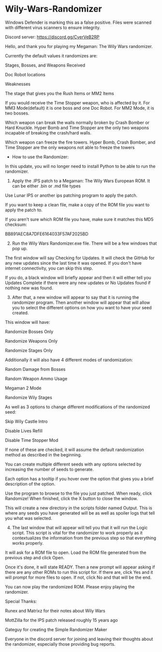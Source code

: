 # Wily-Wars-Randomizer

Windows Defender is marking this as a false positive. Files were scanned with different virus scanners to ensure integrity.

Discord server: https://discord.gg/CyerVeB2RP

Hello, and thank you for playing my Megaman: The Wily Wars randomizer.

Currently the default values it randomizes are:

Stages, Bosses, and Weapons Received

Doc Robot locations

Weaknesses

The stage that gives you the Rush Items or MM2 Items

If you would receive the Time Stopper weapon, who is affected by it. 
	For MM3 Mode(default) it is one boss and one Doc Robot.
	For MM2 Mode, it is two bosses.

Which weapon can break the walls normally broken by Crash Bomber or Hard Knuckle.
	Hyper Bomb and Time Stopper are the only two weapons incapable of breaking the crash/hard walls.

Which weapon can freeze the fire towers.
	Hyper Bomb, Crash Bomber, and Time Stopper are the only weapons not able to freeze the towers

- How to use the Randomizer:

In this update, you will no longer need to install Python to be able to run the randomizer.

1. Apply the .IPS patch to a Megaman: The Wily Wars European ROM. It can be either .bin or .md file types

Use Lunar IPS or another ips patching program to apply the patch.

If you want to keep a clean file, make a copy of the ROM file you want to apply the patch to.

If you aren't sure which ROM file you have, make sure it matches this MD5 checksum:

BB891AEC8A7DFE6164033F57AF2025BD

2. Run the Wily Wars Randomizer.exe file. There will be a few windows that pop up.

The first window will say Checking for Updates. It will check the GitHub for any new updates since the last time it was opened. If you don't have internet connectivity, you can skip this step.

If you do, a black window will briefly appear and then it will either tell you Updates Complete if there were any new updates or No Updates found if nothing new was found.

3. After that, a new window will appear to say that it is running the randomizer program. Then another window will appear that will allow you to select the different options on how you want to have your seed created.

This window will have:

Randomize Bosses Only

Randomize Weapons Only

Randomize Stages Only

Additionally it will also have 4 different modes of randomization:

Random Damage from Bosses

Random Weapon Ammo Usage

Megaman 2 Mode

Randomize Wily Stages


As well as 3 options to change different modifications of the randomized seed:

Skip Wily Castle Intro

Disable Lives Refill

Disable Time Stopper Mod

If none of these are checked, it will assume the default randomization method as described in the beginning.

You can create multiple different seeds with any options selected by increasing the number of seeds to generate.

Each option has a tooltip if you hover over the option that gives you a brief description of the option.

Use the program to browse to the file you just patched. When ready, click Randomize! When finished, click the X button to close the window.

This will create a new directory in the scripts folder named Output. This is where any seeds you have generated will be as well as spoiler logs that tell you what was selected.

4. The last window that will appear will tell you that it will run the Logic script. This script is vital for the randomizer to work properly as it contextualizes the information from the previous step so that everything works properly.

It will ask for a ROM file to open. Load the ROM file generated from the previous step and click Open.

Once it's done, it will state READY. Then a new prompt will appear asking if there are any other ROMs to run this script for. If there are, click Yes and it will prompt for more files to open. If not, click No and that will be the end.

You can now play the randomized ROM. Please enjoy playing the randomizer.

Special Thanks:

Runex and Matrixz for their notes about Wily Wars

MottZilla for the IPS patch released roughly 15 years ago

Gateguy for creating the Simple Randomizer Maker

Everyone in the discord server for joining and leaving their thoughts about the randomizer, especially those providing bug reports.
